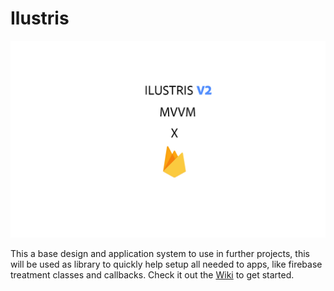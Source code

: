 # Ilustris
<img src="ilustrisv2.jpg"/>

This a base design and application system to use in further projects, this will be used as library to quickly help setup all needed to apps, like firebase treatment classes and callbacks. Check it out the [Wiki](https://github.com/CaioProgramming/Ilustris/wiki/Getting-started) to get started.
